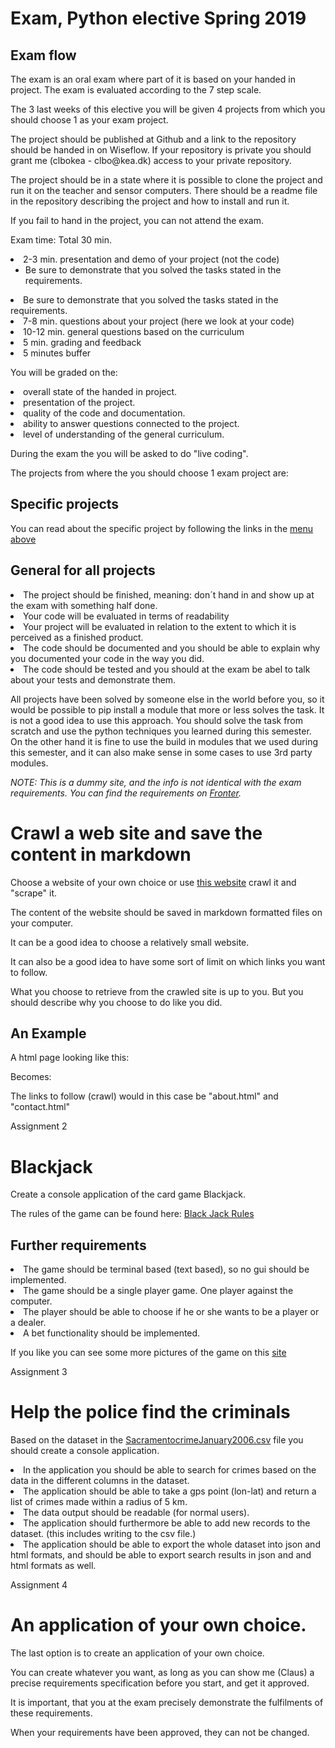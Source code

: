 <h1>Exam, Python elective Spring 2019</h1>
<h2>Exam flow</h2>
<p>The exam is an oral exam where part of it is based on your handed in project. The exam is evaluated according to the
            7 step scale.</p>
<p>The 3 last weeks of this elective you will be given 4 projects from which you should choose 1 as your exam
            project.</p>
<p>The project should be published at Github and a link to the repository should be handed in on Wiseflow. If
            your repository is private you should grant me (clbokea - clbo@kea.dk) access to your private repository.
        </p>
<p>The project should be in a state where it is possible to clone the project and run it on the teacher and
            sensor computers. There should be a readme file in the repository describing the project and how to install
            and run it.
        </p>
<p>If you fail to hand in the project, you can not attend the exam.
        </p>
<p>Exam time: Total 30 min.</p>
<li>2-3 min. presentation and demo of your project (not the code)
                <ul>
<li>Be sure to demonstrate that you solved the tasks stated in the requirements.</li>
</ul>
</li>
<li>Be sure to demonstrate that you solved the tasks stated in the requirements.</li>
<li>7-8 min. questions about your project (here we look at your code)</li>
<li>10-12 min. general questions based on the curriculum</li>
<li>5 min. grading and feedback</li>
<li>5 minutes buffer</li>
<p>You will be graded on the:</p>
<li>overall state of the handed in project.</li>
<li>presentation of the project.</li>
<li>quality of the code and documentation.</li>
<li>ability to answer questions connected to the project.</li>
<li>level of understanding of the general curriculum.</li>
<p>During the exam the you will be asked to do "live coding".</p>
<p>The projects from where the you should choose 1 exam project are:</p>
<h2>Specific projects</h2>
<p>You can read about the specific project by following the links in the <a href="#menu">menu above</a></p>
<h2>General for all projects</h2>
<li>The project should be finished, meaning: don´t hand in and show up at the exam with something half done.
            </li>
<li>Your code will be evaluated in terms of readability</li>
<li>Your project will be evaluated in relation to the extent to which it is perceived as a finished product.
            </li>
<li>The code should be documented and you should be able to explain why you documented your code in the way
                you
                did.</li>
<li>The code should be tested and you should at the exam be abel to talk about your tests and demonstrate
                them.</li>
<p> All projects have been solved by someone else in the world before you, so it would be possible to pip
            install a
            module that more or less solves the task. It is not a good idea to use this approach. You should solve the
            task from scratch and use the python techniques you learned during this semester.
            On the other hand it is fine to use the build in modules that we used during this semester, and it can also make sense in some cases to use 3rd party modules.</p>
<p class="btn btn-danger"><em>NOTE: This is a dummy site, and the info is not identical with the exam
                requirements. You can find the requirements on <a href="https://fronter.com/kea/index.phtml">Fronter</a>.</em></p><h1>Crawl a web site and save the content in markdown</h1>
<p>Choose a website of your own choice or use <a href="https://clbokea.github.io/exam/index.html">this website</a>
            crawl it and "scrape" it.</p>
<p>The content of the website should be saved in markdown formatted files on your computer.</p>
<p>It can be a good idea to choose a relatively small website.</p>
<p>It can also be a good idea to have some sort of limit on which links you want to follow.
        </p>
<p>What you choose to retrieve from the crawled site is up to you. But you should describe why you choose to do
            like you did.</p>
<h2>An Example</h2>
<p>A html page looking like this:</p>
<p>Becomes:</p>
<p>The links to follow (crawl) would in this case be "about.html" and "contact.html"</p><p class="lead">Assignment 2</p>
<h1>Blackjack</h1>
<p class="lead">Create a console application of the card game Blackjack.</p>
<p>The rules of the game can be found here: <a href="https://en.wikipedia.org/wiki/Blackjack">Black Jack Rules</a></p>
<h2>Further requirements</h2>
<li>The game should be terminal based (text based), so no gui should be implemented.</li>
<li>The game should be a single player game. One player against the computer.</li>
<li>The player should be able to choose if he or she wants to be a player or a dealer.</li>
<li>A bet functionality should be implemented.</li>
<p>If you like you can see some more pictures of the game on this <a href="black_jack_pics.html">site</a></p><p class="lead">Assignment 3</p>
<h1>Help the police find the criminals</h1>
<p class="lead">Based on the dataset in the <a href="https://github.com/python-elective-1-spring-2019/exam/blob/master/assignments/src/SacramentocrimeJanuary2006.csv">SacramentocrimeJanuary2006.csv</a>
            file you should create a console application. </p>
<li>In the application you should be able to search for crimes based on the data in the different columns in
                the dataset.</li>
<li>The application should be able to take a gps point (lon-lat) and return a list of crimes made within a
                radius of 5 km.</li>
<li>The data output should be readable (for normal users).</li>
<li>The application should furthermore be able to add new records to the dataset. (this includes writing to
                the csv file.)</li>
<li>The application should be able to export the whole dataset into json and html formats, and should be
                able to export search results in json and and html formats as well. </li><p class="lead">Assignment 4</p>
<h1>An application of your own choice.</h1>
<p>The last option is to create an application of your own choice.</p>
<p>You can create whatever you want, as long as you can show me (Claus) a precise requirements specification
            before you start, and get it approved.</p>
<p>It is important, that you at the exam precisely demonstrate the fulfilments of these requirements. </p>
<p>When your requirements have been approved, they can not be changed.</p>
